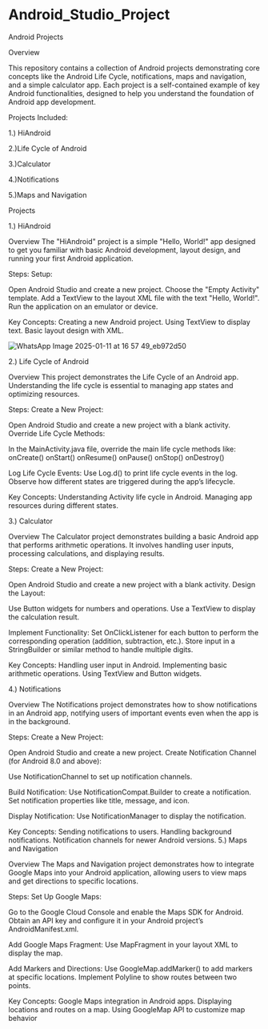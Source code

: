 # Android_Studio_Project
Android Projects

Overview

This repository contains a collection of Android projects demonstrating core concepts like the Android Life Cycle, notifications, maps and navigation, and a simple calculator app. Each project is a self-contained example of key Android functionalities, designed to help you understand the foundation of
Android app development.

Projects Included:

1.) HiAndroid

2.)Life Cycle of Android

3.)Calculator

4.)Notifications

5.)Maps and Navigation

Projects

1.) HiAndroid

Overview
The "HiAndroid" project is a simple "Hello, World!" app designed to get you familiar with basic Android development, layout design, and running your first Android application.

Steps:
Setup:

Open Android Studio and create a new project.
Choose the "Empty Activity" template.
Add a TextView to the layout XML file with the text "Hello, World!".
Run the application on an emulator or device.

Key Concepts:
Creating a new Android project.
Using TextView to display text.
Basic layout design with XML.

![WhatsApp Image 2025-01-11 at 16 57 49_eb972d50](https://github.com/user-attachments/assets/eb3c1cf3-1857-4e2d-aad4-54234c4b1753)


2.) Life Cycle of Android

Overview
This project demonstrates the Life Cycle of an Android app. Understanding the life cycle is essential to managing app states and optimizing resources.

Steps:
Create a New Project:

Open Android Studio and create a new project with a blank activity.
Override Life Cycle Methods:

In the MainActivity.java file, override the main life cycle methods like:
onCreate()
onStart()
onResume()
onPause()
onStop()
onDestroy()

Log Life Cycle Events:
Use Log.d() to print life cycle events in the log.
Observe how different states are triggered during the app’s lifecycle.

Key Concepts:
Understanding Activity life cycle in Android.
Managing app resources during different states.

3.) Calculator

Overview
The Calculator project demonstrates building a basic Android app that performs arithmetic operations. It involves handling user inputs, processing calculations, and displaying results.

Steps:
Create a New Project:

Open Android Studio and create a new project with a blank activity.
Design the Layout:

Use Button widgets for numbers and operations.
Use a TextView to display the calculation result.

Implement Functionality:
Set OnClickListener for each button to perform the corresponding operation (addition, subtraction, etc.).
Store input in a StringBuilder or similar method to handle multiple digits.

Key Concepts:
Handling user input in Android.
Implementing basic arithmetic operations.
Using TextView and Button widgets.

4.) Notifications

Overview
The Notifications project demonstrates how to show notifications in an Android app, notifying users of important events even when the app is in the background.

Steps:
Create a New Project:

Open Android Studio and create a new project.
Create Notification Channel (for Android 8.0 and above):

Use NotificationChannel to set up notification channels.

Build Notification:
Use NotificationCompat.Builder to create a notification.
Set notification properties like title, message, and icon.

Display Notification:
Use NotificationManager to display the notification.

Key Concepts:
Sending notifications to users.
Handling background notifications.
Notification channels for newer Android versions.
5.) Maps and Navigation

Overview
The Maps and Navigation project demonstrates how to integrate Google Maps into your Android application, allowing users to view maps and get directions to specific locations.

Steps:
Set Up Google Maps:

Go to the Google Cloud Console and enable the Maps SDK for Android.
Obtain an API key and configure it in your Android project’s AndroidManifest.xml.

Add Google Maps Fragment:
Use MapFragment in your layout XML to display the map.

Add Markers and Directions:
Use GoogleMap.addMarker() to add markers at specific locations.
Implement Polyline to show routes between two points.

Key Concepts:
Google Maps integration in Android apps.
Displaying locations and routes on a map.
Using GoogleMap API to customize map behavior
